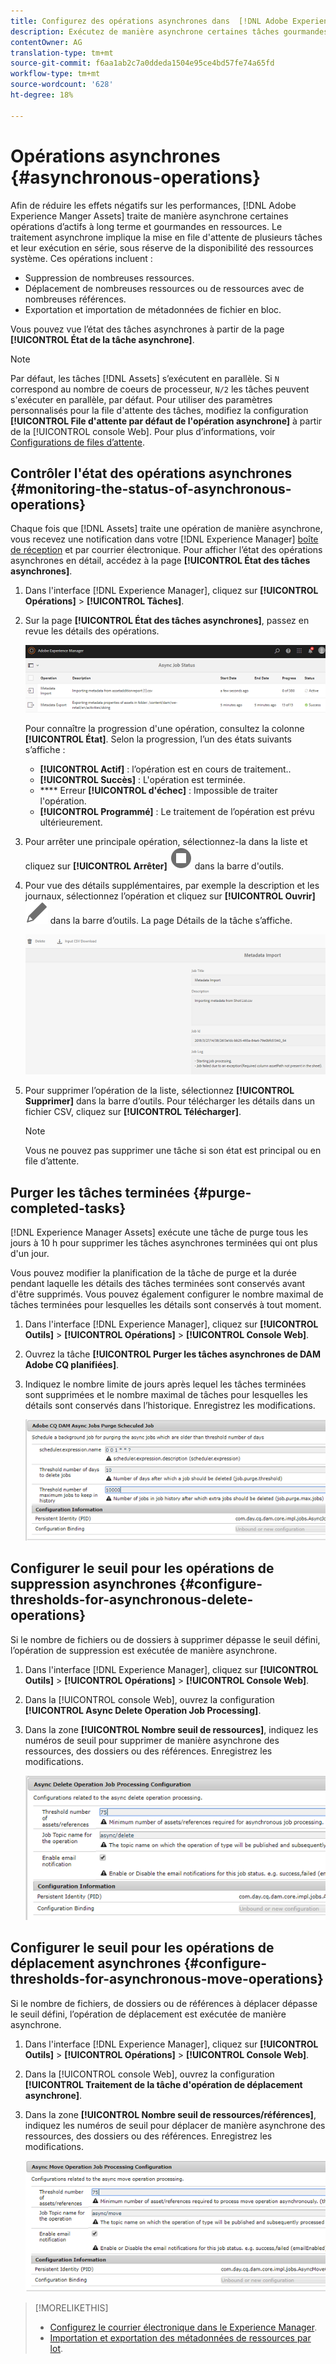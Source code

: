 ```yaml
---
title: Configurez des opérations asynchrones dans  [!DNL Adobe Experience Manager].
description: Exécutez de manière asynchrone certaines tâches gourmandes en ressources pour optimiser les performances dans  [!DNL Experience Manager Assets].
contentOwner: AG
translation-type: tm+mt
source-git-commit: f6aa1ab2c7a0ddeda1504e95ce4bd57fe74a65fd
workflow-type: tm+mt
source-wordcount: '628'
ht-degree: 18%

---
```



# Opérations asynchrones {#asynchronous-operations}

Afin de réduire les effets négatifs sur les performances, [!DNL Adobe Experience Manger Assets] traite de manière asynchrone certaines opérations d’actifs à long terme et gourmandes en ressources. Le traitement asynchrone implique la mise en file d&#39;attente de plusieurs tâches et leur exécution en série, sous réserve de la disponibilité des ressources système. Ces opérations incluent :

* Suppression de nombreuses ressources.
* Déplacement de nombreuses ressources ou de ressources avec de nombreuses références.
* Exportation et importation de métadonnées de fichier en bloc.

Vous pouvez vue l’état des tâches asynchrones à partir de la page **[!UICONTROL État de la tâche asynchrone]**.

>[!NOTE]
>
>Par défaut, les tâches [!DNL Assets] s’exécutent en parallèle. Si `N` correspond au nombre de coeurs de processeur, `N/2` les tâches peuvent s&#39;exécuter en parallèle, par défaut. Pour utiliser des paramètres personnalisés pour la file d&#39;attente des tâches, modifiez la configuration **[!UICONTROL File d&#39;attente par défaut de l&#39;opération asynchrone]** à partir de la [!UICONTROL console Web]. Pour plus d’informations, voir [Configurations de files d’attente](https://sling.apache.org/documentation/bundles/apache-sling-eventing-and-job-handling.html#queue-configurations).

## Contrôler l&#39;état des opérations asynchrones {#monitoring-the-status-of-asynchronous-operations}

Chaque fois que [!DNL Assets] traite une opération de manière asynchrone, vous recevez une notification dans votre [!DNL Experience Manager] [boîte de réception](/help/sites-authoring/inbox.md) et par courrier électronique. Pour afficher l’état des opérations asynchrones en détail, accédez à la page **[!UICONTROL État des tâches asynchrones]**.

1. Dans l&#39;interface [!DNL Experience Manager], cliquez sur **[!UICONTROL Opérations]** > **[!UICONTROL Tâches]**.

1. Sur la page **[!UICONTROL État des tâches asynchrones]**, passez en revue les détails des opérations.

   ![État et détails des opérations asynchrones](assets/job_status.png)

   Pour connaître la progression d&#39;une opération, consultez la colonne **[!UICONTROL État]**. Selon la progression, l’un des états suivants s’affiche :

   * **[!UICONTROL Actif]** : l’opération est en cours de traitement..
   * **[!UICONTROL Succès]** : L&#39;opération est terminée.
   * **** Erreur  **[!UICONTROL d&#39;échec]** : Impossible de traiter l&#39;opération.
   * **[!UICONTROL Programmé]** : Le traitement de l’opération est prévu ultérieurement.

1. Pour arrêter une principale opération, sélectionnez-la dans la liste et cliquez sur **[!UICONTROL Arrêter]** ![icône d&#39;arrêt](assets/do-not-localize/stop_icon.svg) dans la barre d&#39;outils.

1. Pour vue des détails supplémentaires, par exemple la description et les journaux, sélectionnez l’opération et cliquez sur **[!UICONTROL Ouvrir]** ![open_icon](assets/do-not-localize/edit_icon.svg) dans la barre d’outils. La page Détails de la tâche s’affiche.

   ![Détails d’une tâche d’importation de métadonnées](assets/job_details.png)

1. Pour supprimer l’opération de la liste, sélectionnez **[!UICONTROL Supprimer]** dans la barre d’outils. Pour télécharger les détails dans un fichier CSV, cliquez sur **[!UICONTROL Télécharger]**.

   >[!NOTE]
   >
   >Vous ne pouvez pas supprimer une tâche si son état est principal ou en file d’attente.

## Purger les tâches terminées {#purge-completed-tasks}

[!DNL Experience Manager Assets] exécute une tâche de purge tous les jours à 10 h pour supprimer les tâches asynchrones terminées qui ont plus d&#39;un jour.

<!-- TBD: Find out from the engineering team and mention the time zone of this 1:00 am task.
-->

Vous pouvez modifier la planification de la tâche de purge et la durée pendant laquelle les détails des tâches terminées sont conservés avant d&#39;être supprimés. Vous pouvez également configurer le nombre maximal de tâches terminées pour lesquelles les détails sont conservés à tout moment.

1. Dans l&#39;interface [!DNL Experience Manager], cliquez sur **[!UICONTROL Outils]** > **[!UICONTROL Opérations]** > **[!UICONTROL Console Web]**.
1. Ouvrez la tâche **[!UICONTROL Purger les tâches asynchrones de DAM Adobe CQ planifiées]**.
1. Indiquez le nombre limite de jours après lequel les tâches terminées sont supprimées et le nombre maximal de tâches pour lesquelles les détails sont conservés dans l’historique. Enregistrez les modifications.

   ![Configuration pour planifier la purge de tâches asynchrones](assets/purge_job.png)

## Configurer le seuil pour les opérations de suppression asynchrones {#configure-thresholds-for-asynchronous-delete-operations}

Si le nombre de fichiers ou de dossiers à supprimer dépasse le seuil défini, l’opération de suppression est exécutée de manière asynchrone.

1. Dans l&#39;interface [!DNL Experience Manager], cliquez sur **[!UICONTROL Outils]** > **[!UICONTROL Opérations]** > **[!UICONTROL Console Web]**.
1. Dans la [!UICONTROL console Web], ouvrez la configuration **[!UICONTROL Async Delete Operation Job Processing]**.
1. Dans la zone **[!UICONTROL Nombre seuil de ressources]**, indiquez les numéros de seuil pour supprimer de manière asynchrone des ressources, des dossiers ou des références. Enregistrez les modifications.

   ![Définir le seuil limite de la tâche de suppression des fichiers](assets/delete_threshold.png)

## Configurer le seuil pour les opérations de déplacement asynchrones {#configure-thresholds-for-asynchronous-move-operations}

Si le nombre de fichiers, de dossiers ou de références à déplacer dépasse le seuil défini, l’opération de déplacement est exécutée de manière asynchrone.

1. Dans l&#39;interface [!DNL Experience Manager], cliquez sur **[!UICONTROL Outils]** > **[!UICONTROL Opérations]** > **[!UICONTROL Console Web]**.
1. Dans la [!UICONTROL console Web], ouvrez la configuration **[!UICONTROL Traitement de la tâche d&#39;opération de déplacement asynchrone]**.
1. Dans la zone **[!UICONTROL Nombre seuil de ressources/références]**, indiquez les numéros de seuil pour déplacer de manière asynchrone des ressources, des dossiers ou des références. Enregistrez les modifications.

   ![Définir la limite de seuil de la tâche de déplacement des ressources](assets/move_threshold.png)

>[!MORELIKETHIS]
>
>* [Configurez le courrier électronique dans le Experience Manager](/help/sites-administering/notification.md).
>* [Importation et exportation des métadonnées de ressources par lot](/help/assets/metadata-import-export.md).

